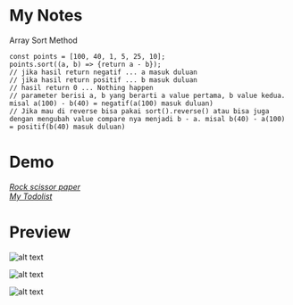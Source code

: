 # My Notes
Array Sort Method
```
const points = [100, 40, 1, 5, 25, 10];
points.sort((a, b) => {return a - b});
// jika hasil return negatif ... a masuk duluan
// jika hasil return positif ... b masuk duluan
// hasil return 0 ... Nothing happen
// parameter berisi a, b yang berarti a value pertama, b value kedua. misal a(100) - b(40) = negatif(a(100) masuk duluan)
// Jika mau di reverse bisa pakai sort().reverse() atau bisa juga dengan mengubah value compare nya menjadi b - a. misal b(40) - a(100) = positif(b(40) masuk duluan)
```

# Demo
<a href="https://rockscissorspaper-seven.vercel.app/"><em>Rock scissor paper</em></a>
<br>
<a href="https://mytodolists-nine.vercel.app/"><em>My Todolist</em></a>

# Preview
![alt text](https://github.com/Damarwendha/Learning-Javascript/blob/main/Rock%20Scissors%20Paper/image/Screenshot%20(133).png?raw=true)

![alt text](https://github.com/Damarwendha/Learning-Javascript/blob/main/Calculator/Screenshot%20(138).png?raw=true)

![alt text](https://github.com/Damarwendha/Learning-Javascript/blob/main/TodoList/img/Screenshot%20(140).png?raw=true)


 



